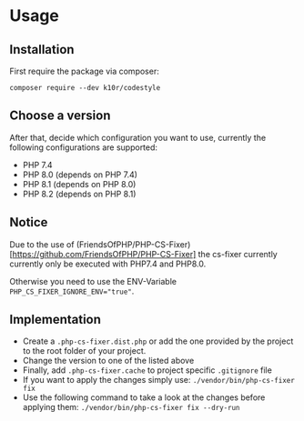 # Usage

## Installation
First require the package via composer:

`composer require --dev k10r/codestyle`

## Choose a version
After that, decide which configuration you want to use, currently the following configurations are supported:
- PHP 7.4
- PHP 8.0 (depends on PHP 7.4)
- PHP 8.1 (depends on PHP 8.0)
- PHP 8.2 (depends on PHP 8.1)

## Notice
Due to the use of (FriendsOfPHP/PHP-CS-Fixer)[https://github.com/FriendsOfPHP/PHP-CS-Fixer] the cs-fixer currently currently only be executed with PHP7.4 and PHP8.0.

Otherwise you need to use the ENV-Variable `PHP_CS_FIXER_IGNORE_ENV="true"`.

## Implementation
- Create a `.php-cs-fixer.dist.php` or add the one provided by the project to the root folder of your project.
- Change the version to one of the listed above
- Finally, add `.php-cs-fixer.cache`  to project specific `.gitignore` file
- If you want to apply the changes simply use: `./vendor/bin/php-cs-fixer fix`
- Use the following command to take a look at the changes before applying them: `./vendor/bin/php-cs-fixer fix --dry-run`
